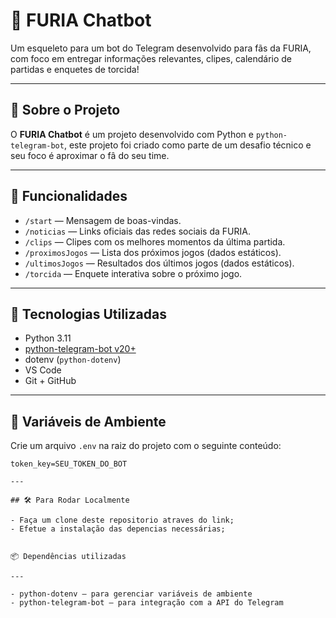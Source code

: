 # 🤖 FURIA Chatbot

Um esqueleto para um bot do Telegram desenvolvido para fãs da FURIA, com foco em entregar informações relevantes, clipes, calendário de partidas e enquetes de torcida!

---

## 📌 Sobre o Projeto

O **FURIA Chatbot** é um projeto desenvolvido com Python e `python-telegram-bot`, este projeto foi criado como parte de um desafio técnico e seu foco é aproximar o fâ do seu time.

---

## 🚀 Funcionalidades

- `/start` — Mensagem de boas-vindas.
- `/noticias` — Links oficiais das redes sociais da FURIA.
- `/clips` — Clipes com os melhores momentos da última partida.
- `/proximosJogos` — Lista dos próximos jogos (dados estáticos).
- `/ultimosJogos` — Resultados dos últimos jogos (dados estáticos).
- `/torcida` — Enquete interativa sobre o próximo jogo.

---

## 🧩 Tecnologias Utilizadas

- Python 3.11
- [python-telegram-bot v20+](https://docs.python-telegram-bot.org/)
- dotenv (`python-dotenv`)
- VS Code
- Git + GitHub

---

## 🔐 Variáveis de Ambiente

Crie um arquivo `.env` na raiz do projeto com o seguinte conteúdo:

```env
token_key=SEU_TOKEN_DO_BOT

---

## 🛠️ Para Rodar Localmente

- Faça um clone deste repositorio atraves do link;
- Efetue a instalação das depencias necessárias;


📦 Dependências utilizadas

---

- python-dotenv – para gerenciar variáveis de ambiente
- python-telegram-bot – para integração com a API do Telegram
